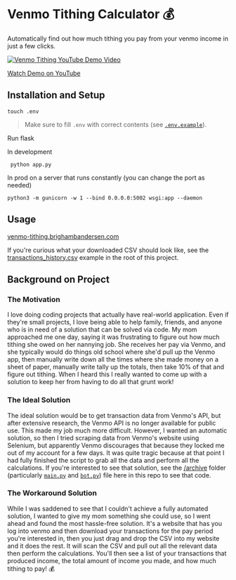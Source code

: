 # Venmo Tithing Calculator 💰

Automatically find out how much tithing you pay from your venmo income in just a few clicks.

[![Venmo Tithing YouTube Demo Video](https://img.youtube.com/vi/hZwowByqQ-g/0.jpg)](https://www.youtube.com/watch?v=hZwowByqQ-g)

[Watch Demo on YouTube](https://www.youtube.com/watch?v=hZwowByqQ-g)

## Installation and Setup

```
touch .env
```

> Make sure to fill `.env` with correct contents (see [`.env.example`](/.env.example)).

Run flask

In development

```
 python app.py
```

In prod on a server that runs constantly (you can change the port as needed)

```
python3 -m gunicorn -w 1 --bind 0.0.0.0:5002 wsgi:app --daemon
```

## Usage

[venmo-tithing.brighambandersen.com](https://venmo-tithing.brighambandersen.com)

If you're curious what your downloaded CSV should look like, see the [transactions_history.csv](./transactions_history.csv]) example in the root of this project.

## Background on Project

### The Motivation

I love doing coding projects that actually have real-world application. Even if they're small projects, I love being able to help family, friends, and anyone who is in need of a solution that can be solved via code. My mom approached me one day, saying it was frustrating to figure out how much tithing she owed on her nannying job. She receives her pay via Venmo, and she typically would do things old school where she'd pull up the Venmo app, then manually write down all the times where she made money on a sheet of paper, manually write tally up the totals, then take 10% of that and figure out tithing. When I heard this I really wanted to come up with a solution to keep her from having to do all that grunt work!

### The Ideal Solution

The ideal solution would be to get transaction data from Venmo's API, but after extensive research, the Venmo API is no longer available for public use. This made my job much more difficult. However, I wanted an automatic solution, so then I tried scraping data from Venmo's website using Selenium, but apparently Venmo discourages that because they locked me out of my account for a few days. It was quite tragic because at that point I had fully finished the script to grab all the data and perform all the calculations. If you're interested to see that solution, see the [/archive](/archive) folder (particularly [`main.py`](/archive/main.py) and [`bot.py`](/archive/bot.py)) file here in this repo to see that code.

### The Workaround Solution

While I was saddened to see that I couldn't achieve a fully automated solution, I wanted to give my mom something she could use, so I went ahead and found the most hassle-free solution. It's a website that has you log into venmo and then download your transactions for the pay period you're interested in, then you just drag and drop the CSV into my website and it does the rest. It will scan the CSV and pull out all the relevant data then perform the calculations. You'll then see a list of your transactions that produced income, the total amount of income you made, and how much tithing to pay! 💰
